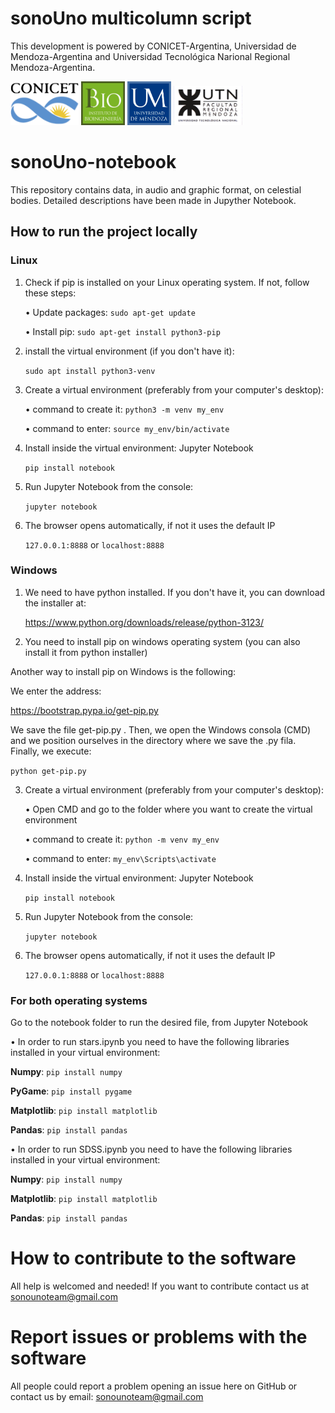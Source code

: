 # sonoUno multicolumn script

This development is powered by CONICET-Argentina, Universidad de Mendoza-Argentina and Universidad Tecnológica Narional Regional Mendoza-Argentina.

<Img src="logos/logo_conicet.png" width="109"> <Img src="logos/ibio.jpeg" width="70"> <Img src="logos/logo_um.png" width="70"> <Img src="logos/logoUTN-comprimido.jpg" width="110">

# sonoUno-notebook

This repository contains data, in audio and graphic format, on celestial bodies. Detailed descriptions have been made in Jupyther Notebook.

## How to run the project locally

### Linux

1. Check if pip is installed on your Linux operating system. If not, follow these steps:

    • Update packages:
    ``` sudo apt-get update ```

    • Install pip:
    ``` sudo apt-get install python3-pip ```

2. install the virtual environment (if you don't have it):

    ``` sudo apt install python3-venv ```

3. Create a virtual environment (preferably from your computer's desktop):

    • command to create it:
    ``` python3 -m venv my_env ```

    • command to enter:
    ``` source my_env/bin/activate ```

4. Install inside the virtual environment: Jupyter Notebook

    ``` pip install notebook ```

5. Run Jupyter Notebook from the console:

    ``` jupyter notebook ```

6. The browser opens automatically, if not it uses the default IP 

    ``` 127.0.0.1:8888 ``` or ``` localhost:8888 ```

### Windows

1. We need to have python installed. If you don't have it, you can download the installer at:

    https://www.python.org/downloads/release/python-3123/

2. You need to install pip on windows operating system (you can also install it from python installer)

Another way to install pip on Windows is the following:

We enter the address: 

https://bootstrap.pypa.io/get-pip.py

We save the file get-pip.py . Then, we open the Windows consola (CMD) and we position ourselves in the directory where we save the .py fila. Finally, we execute:

```python get-pip.py```

3. Create a virtual environment (preferably from your computer's desktop):

    • Open CMD and go to the folder where you want to create the virtual environment

    • command to create it:
    ``` python -m venv my_env ```

    • command to enter:
    ``` my_env\Scripts\activate ```

4. Install inside the virtual environment: Jupyter Notebook

    ``` pip install notebook ```

5. Run Jupyter Notebook from the console:

    ``` jupyter notebook ```

6. The browser opens automatically, if not it uses the default IP 

    ```127.0.0.1:8888``` or ```localhost:8888```

### For both operating systems

Go to the notebook folder to run the desired file, from Jupyter Notebook

• In order to run stars.ipynb you need to have the following libraries installed in your virtual environment:

**Numpy**: ```pip install numpy```

**PyGame**: ```pip install pygame```

**Matplotlib**: ```pip install matplotlib```

**Pandas**: ```pip install pandas```

• In order to run SDSS.ipynb you need to have the following libraries installed in your virtual environment:

**Numpy**: ```pip install numpy```

**Matplotlib**: ```pip install matplotlib```

**Pandas**: ```pip install pandas```

# How to contribute to the software 

All help is welcomed and needed!
If you want to contribute contact us at sonounoteam@gmail.com

# Report issues or problems with the software

All people could report a problem opening an issue here on GitHub or contact us by email: sonounoteam@gmail.com
